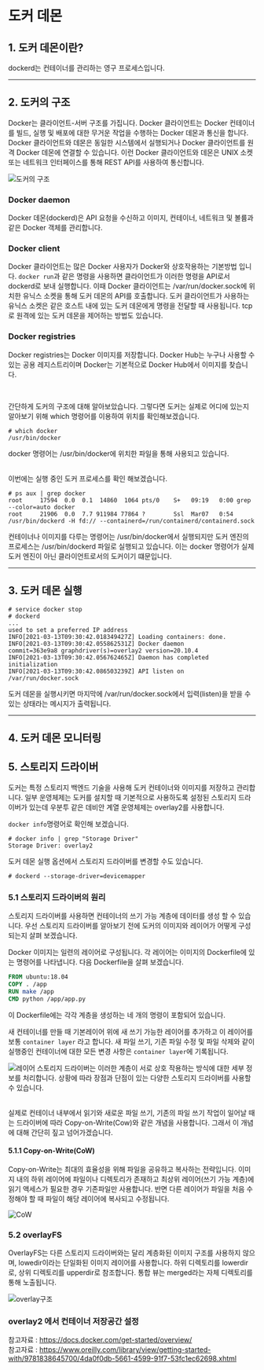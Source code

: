 # 도커 데몬

## 1. 도커 데몬이란?
dockerd는 컨테이너를 관리하는 영구 프로세스입니다.

<hr>

## 2. 도커의 구조
Docker는 클라이언트-서버 구조를 가집니다. 
Docker 클라이언트는 Docker 컨테이너를 빌드, 실행 및 배포에 대한 무거운 작업을 수행하는 Docker 데몬과 통신을 합니다. Docker 클라이언트와 데몬은 동일한 시스템에서 실행되거나 Docker 클라이언트를 원격 Docker 데몬에 연결할 수 있습니다. 이런 Docker 클라이언트와 데몬은 UNIX 소켓 또는 네트워크 인터페이스를 통해 REST API를 사용하여 통신합니다. 

![도커의 구조](https://docs.docker.com/engine/images/architecture.svg)


### Docker daemon
Docker 데몬(dockerd)은 API 요청을 수신하고 이미지, 컨테이너, 네트워크 및 볼륨과 같은 Docker 객체를 관리합니다.

### Docker client
Docker 클라이언트는 많은 Docker 사용자가 Docker와 상호작용하는 기본방법 입니다. `docker run`과 같은 명령을 사용하면 클라이언트가 이러한 명령을 API로서 dockerd로 보내 실행합니다. 이때 Docker 클라이언트는 /var/run/docker.sock에 위치한 유닉스 소켓을 통해 도커 데몬의 API를 호출합니다. 도커 클라이언트가 사용하는 유닉스 소켓은 같은 호스트 내에 있는 도커 데몬에게 명령을 전달할 때 사용됩니다. tcp로 원격에 있는 도커 데몬을 제어하는 방법도 있습니다.

### Docker registries
Docker registries는 Docker 이미지를 저장합니다. Docker Hub는 누구나 사용할 수 있는 공용 레지스트리이며 Docker는 기본적으로 Docker Hub에서 이미지를 찾습니다.

<br>

간단하게 도커의 구조에 대해 알아보았습니다. 그렇다면 도커는 실제로 어디에 있는지 알아보기 위해 which 명령어를 이용하여 위치를 확인해보겠습니다.
```
# which docker
/usr/bin/docker
```
docker 명령어는 /usr/bin/docker에 위치한 파일을 통해 사용되고 있습니다. <br><br>


이번에는 실행 중인 도커 프로세스를 확인 해보겠습니다. 
```
# ps aux | grep docker
root     17594  0.0  0.1  14860  1064 pts/0    S+   09:19   0:00 grep --color=auto docker
root     21906  0.0  7.7 911984 77864 ?        Ssl  Mar07   0:54 /usr/bin/dockerd -H fd:// --containerd=/run/containerd/containerd.sock
```
컨테이너나 이미지를 다루는 명령어는 /usr/bin/docker에서 실행되지만 도커 엔진의 프로세스는 /usr/bin/dockerd 파일로 실행되고 있습니다. 이는 docker 명령어가 실제 도커 엔진이 아닌 클라이언트로서의 도커이기 떄문입니다.


<hr>


## 3. 도커 데몬 실행
```
# service docker stop
# dockerd
...
used to set a preferred IP address
INFO[2021-03-13T09:30:42.018349427Z] Loading containers: done.
INFO[2021-03-13T09:30:42.055862531Z] Docker daemon                                 commit=363e9a8 graphdriver(s)=overlay2 version=20.10.4
INFO[2021-03-13T09:30:42.056762465Z] Daemon has completed initialization
INFO[2021-03-13T09:30:42.086503239Z] API listen on /var/run/docker.sock
```

도커 데몬을 실행시키면 마지막에 /var/run/docker.sock에서 입력(listen)을 받을 수 있는 상태라는 메시지가 출력됩니다.

<hr>

## 4. 도커 데몬 모니터링

## 5. 스토리지 드라이버
도커는 특정 스토리지 백엔드 기술을 사용해 도커 컨테이너와 이미지를 저장하고 관리합니다. 일부 운영체제는 도커를 설치할 때 기본적으로 사용하도록 설정된 스토리지 드라이버가 있는데 우분투 같은 데비안 계열 운영체제는 overlay2를 사용합니다. 

`docker info`명령어로 확인해 보겠습니다.
```
# docker info | grep "Storage Driver"
Storage Driver: overlay2
```

도커 데몬 실행 옵션에서 스토리지 드라이버를 변경할 수도 있습니다.
```
# dockerd --storage-driver=devicemapper
```

### 5.1 스토리지 드라이버의 원리
스토리지 드라이버를 사용하면 컨테이너의 쓰기 가능 계층에 데이터를 생성 할 수 있습니다. 우선 스토리지 드라이버를 알아보기 전에 도커의 이미지와 레이어가 어떻게 구성되는지 살펴 보겠습니다.

Docker 이미지는 일련의 레이어로 구성됩니다. 각 레이어는 이미지의 Dockerfile에 있는 명령어를 나타냅니다. 다음 Dockerfile을 살펴 보겠습니다.
```Dockerfile
FROM ubuntu:18.04
COPY . /app
RUN make /app
CMD python /app/app.py
```
이 Dockerfile에는 각각 계층을 생성하는 네 개의 명령이 포함되어 있습니다. 


새 컨테이너를 만들 때 기본레이어 위에 새 쓰기 가능한 레이어를 추가하고 이 레이어를 보통 `container layer` 라고 합니다. 새 파일 쓰기, 기존 파일 수정 및 파일 삭제와 같이 실행중인 컨테이너에 대한 모든 변경 사항은 `container layer`에 기록됩니다.

![레이어](https://docs.docker.com/storage/storagedriver/images/container-layers.jpg)
스토리지 드라이버는 이러한 계층이 서로 상호 작용하는 방식에 대한 세부 정보를 처리합니다. 상황에 따라 장점과 단점이 있는 다양한 스토리지 드라이버를 사용할 수 있습니다.

<br>
실제로 컨테이너 내부에서 읽기와 새로운 파일 쓰기, 기존의 파일 쓰기 작업이 일어날 때는 드라이버에 따라 Copy-on-Write(Cow)와 같은 개념을 사용합니다. 그래서 이 개념에 대해 간단히 짚고 넘어가겠습니다.

<br>

#### 5.1.1 Copy-on-Write(CoW)
Copy-on-Write는 최대의 효율성을 위해 파일을 공유하고 복사하는 전략입니다. 이미지 내의 하위 레이어에 파일이나 디렉토리가 존재하고 최상위 레이어(쓰기 가능 계층)에 읽기 액세스가 필요한 경우 기존파일만 사용합니다. 반면 다른 레이어가 파일을 처음 수정해야 할 때 파일이 해당 레이어에 복사되고 수정됩니다.

![CoW](https://www.oreilly.com/library/view/getting-started-with/9781838645700/assets/dfc9cf05-7ad2-4f58-87a4-4702cd72dbbc.jpg)

### 5.2 overlayFS
OverlayFS는 다른 스토리지 드라이버와는 달리 계층화된 이미지 구조를 사용하지 않으며, lowedir이라는 단일화된 이미지 레이어를 사용합니다. 하위 디렉토리를 lowerdir로, 상위 디렉토리를 upperdir로 참조합니다. 통합 뷰는 merged라는 자체 디렉토리를 통해 노출됩니다.

![overlay구조](https://docs.docker.com/storage/storagedriver/images/overlay_constructs.jpg)


### overlay2 에서 컨테이너 저장공간 설정


참고자료 : <https://docs.docker.com/get-started/overview/><br>
참고자료 : <https://www.oreilly.com/library/view/getting-started-with/9781838645700/4da0f0db-5661-4599-91f7-53fc1ec62698.xhtml>
